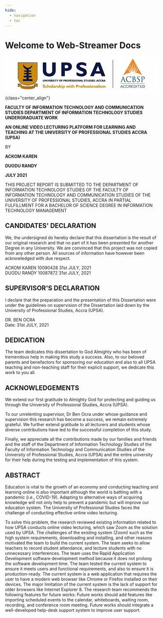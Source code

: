 ```yaml
---
hide:
  - navigation
  - toc
---
```


# Welcome to Web-Streamer Docs

![UPSA CREST](images/school_crest.png){class="center_align"}

<p markdown class="text_align_center">

**FACULTY OF INFORMATION TECHNOLOGY AND COMMUNICATION STUDIES
DEPARTMENT OF INFORMATION TECHNOLOGY STUDIES
UNDERGRADUATE WORK**

</p>

<p markdown class="text_align_center">

**AN ONLINE VIDEO LECTURING PLATFORM FOR LEARNING AND TEACHING AT THE
UNIVERSITY OF PROFESSIONAL STUDIES ACCRA (UPSA)**

</p>

<p markdown class="text_align_center">

BY

</p>

<p markdown class="text_align_center">

**ACKOM KAREN** <br>

**DUODU RANDY** <br>

**JULY 2021**

</p>

<p markdown class="text_align_center">

THIS PROJECT REPORT IS SUBMITTED TO THE DEPARTMENT OF INFORMATION
TECHNOLOGY STUDIES OF THE FACULTY OF\
INFORMATION TECHNOLOGY AND COMMUNICATION STUDIES OF THE UNIVERSITY OF
PROFESSIONAL STUDIES, ACCRA IN PARTIAL FULFILLMENT FOR A BACHELOR OF
SCIENCE DEGREE IN INFORMATION TECHNOLOGY MANAGEMENT

</p>

## CANDIDATES' DECLARATION

We, the undersigned do hereby declare that this dissertation is the
result of our original research and that no part of it has been
presented for another Degree in any University. We are convinced that
this project was not copied from any other person. All sources of
information have however been acknowledged with due respect.

ACKOM KAREN 10090428 31st JULY, 2021\
DUODU RANDY 10087872 31st JULY, 2021

## SUPERVISOR'S DECLARATION

I declare that the preparation and the presentation of this Dissertation
were under the guidelines on supervision of the Dissertation laid down
by the University of Professional Studies, Accra (UPSA).

DR. BEN OCRA\
Date: 31st JULY, 2021

## DEDICATION

The team dedicates this dissertation to God Almighty who has been of
tremendous help in making this study a success. Also, to our beloved
parents and benefactors for sponsoring our education and also to all
UPSA teaching and non-teaching staff for their explicit support, we
dedicate this work to you all.

## ACKNOWLEDGEMENTS

We extend our first gratitude to Almighty God for protecting and guiding
us through the University of Professional Studies, Accra (UPSA).

To our unrelenting supervisor, Dr Ben Ocra under whose guidance and
supervision this research has become a success, we remain extremely
grateful. We further extend gratitude to all lecturers and students
whose diverse contributions have led to the successful completion of
this study.

Finally, we appreciate all the contributions made by our families and
friends and the staff of the Department of Information Technology
Studies of the Faculty of Information Technology and Communication
Studies of the University of Professional Studies, Accra (UPSA) and the
entire university for their help during the testing and implementation
of this system.

## ABSTRACT

Education is vital to the growth of an economy and conducting teaching
and learning online is also important although the world is battling
with a pandemic (i.e., COVID-19). Adapting to alternative ways of
acquiring knowledge will not only help to prevent a pandemic but will
improve our education system. The University of Professional Studies
faces the challenge of conducting effective online video lecturing.

To solve this problem, the research reviewed existing information
related to how UPSA conducts online video lecturing, which saw Zoom as
the solution used by UPSA. The challenges of the existing system (Zoom)
such as the high system requirements, downloading and installing, and
other reasons motivated the team to build the current system. The team
seeks to allow teachers to record student attendance, and lecture
students with no unnecessary interferences. The team uses the Rapid
Application Development software development method because it does not
prolong the software development time. The team tested the current
system to ensure it meets users and functional requirements, and also to
ensure it is production-ready. The current system is a web application
that requires the user to have a modern web browser like Chrome or
Firefox installed on their devices. The major limitation of the current
system is the lack of support for older browsers like Internet Explorer
8. The research team recommends the following features for future works:
Future works should add features like importing scheduled events to the
calendar, whiteboards, waiting room, recording, and conference room
meeting. Future works should integrate a well-developed help-desk
support system to improve user support.
